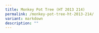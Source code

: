 ```yaml
---
title: Monkey Pot Tree (HT 2013 214)
permalink: /monkey-pot-tree-ht-2013-214/
variant: markdown
description: ""
---
```

